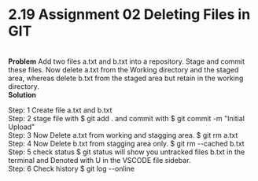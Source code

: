 # 2.19 Assignment 02 Deleting Files in GIT

<br>
<strong>Problem</strong>
Add two files a.txt and b.txt into a repository. Stage and commit these files. Now delete a.txt from the
Working directory and the staged area, whereas delete b.txt from the staged area but retain in the working directory.
<br>
<strong>Solution</strong>

Step: 1 Create file a.txt and b.txt<br>
Step: 2 stage file with $ git add . and commit with $ git commit -m "Initial Upload"<br>
Step: 3 Now Delete a.txt from working and stagging area. $ git rm a.txt<br>
Step: 4 Now Delete b.txt from stagging area only. $ git rm --cached b.txt<br>
Step: 5 check status $ git status will show you untracked files b.txt in the terminal and Denoted with U in the VSCODE file sidebar.<br>
Step: 6 Check history $ git log --online<br>
